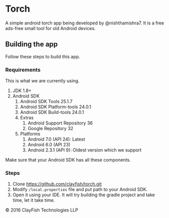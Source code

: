 # Torch
A simple android torch app being developed by @nishthamishra7. It is a free ads-free small tool for old Android devices.

## Building the app
Follow these steps to build this app.

### Requirements
This is what we are currently using.

1. JDK 1.8+
2. Android SDK
    1. Android SDK Tools 25.1.7
    2. Android SDK Platform-tools 24.0.1
    3. Android SDK Build-tools 24.0.1
    4. Extras
        1. Android Support Repository 36
        3. Google Repository 32
    5. Platforms
        1. Android 7.0 (API 24): Latest
        2. Android 6.0 (API 23)
        3. Android 2.3.1 (API 9): Oldest version which we support
        
Make sure that your Android SDK has all these components.

### Steps
1. Clone https://github.com/clayfish/torch.git
2. Modify `/local.properties` file and put path to your Android SDK.
2. Open it using your IDE. It will try building the gradle project and take time, let it take time.



&#169; 2016 ClayFish Technologies LLP
